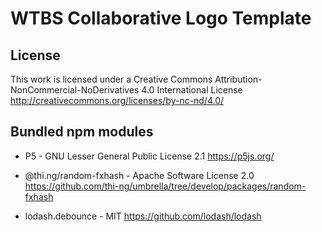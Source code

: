 WTBS Collaborative Logo Template
================================

## License

This work is licensed under a Creative Commons
Attribution-NonCommercial-NoDerivatives 4.0 International License
http://creativecommons.org/licenses/by-nc-nd/4.0/

## Bundled npm modules

- P5 - GNU Lesser General Public License 2.1
  https://p5js.org/

- @thi.ng/random-fxhash - Apache Software License 2.0
  https://github.com/thi-ng/umbrella/tree/develop/packages/random-fxhash

- lodash.debounce - MIT
  https://github.com/lodash/lodash
